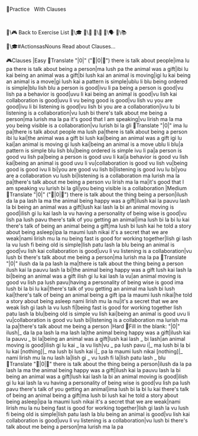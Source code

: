 📛Practice
&nbsp; With Clauses

&nbsp;

🔗\🎮 Back to Exercise List
🔗\🎓
🔗\📖
🔗\🌳
🔗\🗣️
🔗\📚

🔗\🎓#ActionsasNouns Read about Clauses...

🎮Clauses
|Easy
🔹Translate "|0|" ("🎏|0|💬")
there is talk about people|ima lu pa
there is talk about being a person|ma lush pa
the animal was a gift|ibi lu kai
being an animal was a gift|bi lush kai
an animal is moving|igi lu kai
being an animal is a move|gi lush kai
a pattern is simple|ublu li blu
being ordered is simple|blu lish blu
a person is good|ivu li pa
being a person is good|vu lish pa
a behavior is good|uvu li kai
being an animal is good|vu lish kai
collaboration is good|uvu li vu
being good is good|vu lish vu
you are good|ivu li bi
listening is good|vu lish bi
you are a collaboration|ivu lu bi
listening is a collaboration|vu lush bi
there's talk about me being a person|ma lurish ma la pa
it's good that I am speaking|vu lirish ma la ma
you being visible is a collaboration|vu lurish bi la gli
🔹Translate "|0|"
ima lu pa|there is talk about people
ma lush pa|there is talk about being a person
ibi lu kai|the animal was a gift
bi lush kai|being an animal was a gift
igi lu kai|an animal is moving
gi lush kai|being an animal is a move
ublu li blu|a pattern is simple
blu lish blu|being ordered is simple
ivu li pa|a person is good
vu lish pa|being a person is good
uvu li kai|a behavior is good
vu lish kai|being an animal is good
uvu li vu|collaboration is good
vu lish vu|being good is good
ivu li bi|you are good
vu lish bi|listening is good
ivu lu bi|you are a collaboration
vu lush bi|listening is a collaboration
ma lurish ma la pa|there's talk about me being a person
vu lirish ma la ma|it's good that I am speaking
vu lurish bi la gli|you being visible is a collaboration
|Medium
🔹Translate "|0|" ("🎏|0|💬")
there is talk about the thing being a person|ilush da la pa lash la ma
the animal being happy was a gift|ilush kai la pauvu lash la bi
being an animal was a gift|lush kai lash la bi
an animal moving is good|ilish gi lu kai lash la vu
having a personality of being wise is good|vu lish pa lush pavu
there's talk of you getting an animal|ima lush bi la bi lu kai
there's talk of being an animal being a gift|ma lush bi lush kai
he told a story about being asleep|ipa la maumi lush nikai
it's a secret that we are weak|nami lirish mu la nu
being fast is good for working together|lish gi lash la vu lush fi
being old is simple|lish patu lash la blu
being an animal is good|vu lish kai
collaboration is good|uvu li vu
listening is a collaboration|vu lush bi
there's talk about me being a person|ma lurish ma la pa
🔹Translate "|0|"
ilush da la pa lash la ma|there is talk about the thing being a person
ilush kai la pauvu lash la bi|the animal being happy was a gift
lush kai lash la bi|being an animal was a gift
ilish gi lu kai lash la vu|an animal moving is good
vu lish pa lush pavu|having a personality of being wise is good
ima lush bi la bi lu kai|there's talk of you getting an animal
ma lush bi lush kai|there's talk of being an animal being a gift
ipa la maumi lush nikai|he told a story about being asleep
nami lirish mu la nu|it's a secret that we are weak
lish gi lash la vu lush fi|being fast is good for working together
lish patu lash la blu|being old is simple
vu lish kai|being an animal is good
uvu li vu|collaboration is good
vu lush bi|listening is a collaboration
ma lurish ma la pa|there's talk about me being a person
|Hard
🔹Fill in the blank: "|0|"
ilush|_ da la pa lash la ma
lash la|the animal being happy was a gift|ilush kai la pauvu _ bi
la|being an animal was a gift|lush kai lash _ bi
lash|an animal moving is good|ilish gi lu kai _ la vu
lish|vu _ pa lush pavu
i|_ ma lush bi la bi lu kai
[nothing]|_ ma lush bi lush kai
i|_ pa la maumi lush nikai
[nothing]|_ nami lirish mu la nu
lash la|lish gi _ vu lush fi
la|lish patu lash _ blu
🔹Translate "🎏|0|💬"
there is talk about the thing being a person|ilush da la pa lash la ma
the animal being happy was a gift|ilush kai la pauvu lash la bi
being an animal was a gift|lush kai lash la bi
an animal moving is good|ilish gi lu kai lash la vu
having a personality of being wise is good|vu lish pa lush pavu
there's talk of you getting an animal|ima lush bi la bi lu kai
there's talk of being an animal being a gift|ma lush bi lush kai
he told a story about being asleep|ipa la maumi lush nikai
it's a secret that we are weak|nami lirish mu la nu
being fast is good for working together|lish gi lash la vu lush fi
being old is simple|lish patu lash la blu
being an animal is good|vu lish kai
collaboration is good|uvu li vu
listening is a collaboration|vu lush bi
there's talk about me being a person|ma lurish ma la pa
